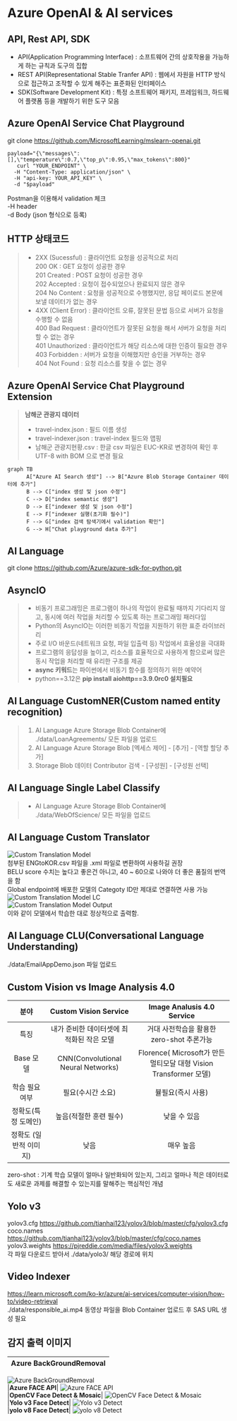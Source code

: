 # Azure OpenAI & AI services

## API, Rest API, SDK
- API(Application Programming Interface) : 소프트웨어 간의 상호작용을 가능하게 하는 규칙과 도구의 집합  
- REST API(Representational Stable Tranfer API) : 웹에서 자원을 HTTP 방식으로 접근하고 조작할 수 있게 해주는 표준화된 인터페이스  
- SDK(Software Development Kit) : 특정 소프트웨어 패키지, 프레임워크, 하드웨어 플랫폼 등을 개발하기 위한 도구 모음  

## Azure OpenAI Service Chat Playground
git clone https://github.com/MicrosoftLearning/mslearn-openai.git  

```curl
payload="{\"messages\":[],\"temperature\":0.7,\"top_p\":0.95,\"max_tokens\":800}"
   curl "YOUR_ENDPOINT" \
  -H "Content-Type: application/json" \
  -H "api-key: YOUR_API_KEY" \
  -d "$payload"
  ```
  Postman을 이용해서 validation 체크  
  -H header   
  -d Body (json 형식으로 등록)  

## HTTP 상태코드   
> - 2XX (Sucessful) : 클라이언트 요청을 성공적으로 처리  
      200 OK : GET 요청이 성공한 경우  
      201 Created : POST 요청이 성공한 경우  
      202 Accepted : 요청이 접수되었으나 완료되지 않은 경우  
      204 No Content : 요청을 성공적으로 수행했지만, 응답 페이로드 본문에 보낼 데이터가 없는 경우  
> - 4XX (Client Error) : 클라이언트 오류, 잘못된 문법 등으로 서버가 요청을 수행할 수 없음  
      400 Bad Request : 클라이언트가 잘못된 요청을 해서 서버가 요청을 처리할 수 없는 경우  
      401 Unauthorized : 클라이언트가 해당 리소스에 대한 인증이 필요한 경우  
      403 Forbidden : 서버가 요청을 이해했지만 승인을 거부하는 경우  
      404 Not Found : 요청 리소스를 찾을 수 없는 경우  

## Azure OpenAI Service Chat Playground Extension
> **남해군 관광지 데이터**
> - travel-index.json : 필드 이름 생성
> - travel-indexer.json : travel-index 필드와 맵핑
> - 남해군 관광지현황.csv : 한글 csv 파일은 EUC-KR로 변경하여 확인 후 UTF-8 with BOM 으로 변경 필요
```mermaid
graph TB
      A["Azure AI Search 생성"] --> B["Azure Blob Storage Container 데이터에 추가"]
      B --> C["index 생성 및 json 수정"]
      C --> D["index semantic 생성"]
      D --> E["indexer 생성 및 json 수정"]
      E --> F["indexer 실행(초기화 필수)"]
      F --> G["index 검색 탐색기에서 validation 확인"]
      G --> H["Chat playground data 추가"]
```

## AI Language  
git clone https://github.com/Azure/azure-sdk-for-python.git  

## AsyncIO  
> - 비동기 프로그래밍은 프로그램이 하나의 작업이 완료될 때까지 기다리지 않고, 동시에 여러 작업을 처리할 수 있도록 하는 프로그래밍 패러다임  
> - Python의 AsyncIO는 이러한 비동기 작업을 지원하기 위한 표준 라이브러리  
> - 주로 I/O 바운드(네트워크 요청, 파일 입출력 등) 작업에서 효율성을 극대화  
> - 프로그램의 응답성을 높이고, 리소스를 효율적으로 사용하게 함으로써 많은 동시 작업을 처리할 때 유리한 구조를 제공  
> - **async 키워드**는 파이썬에서 비동기 함수를 정의하기 위한 예약어  
> - python==3.12은 **pip install aiohttp==3.9.0rc0 설치필요**  

## AI Language CustomNER(Custom named entity recognition)
> 1. AI Language Azure Storage Blob Container에 ./data/LoanAgreements/ 모든 파일을 업로드  
> 2. AI Language Azure Storage Blob [엑세스 제어] - [추가] - [역할 할당 추가]  
> 3. Storage Blob 데이터 Contributor 검색 - [구성원] - [구성원 선택]  

## AI Language Single Label Classify
> - AI Language Azure Storage Blob Container에 ./data/WebOfScience/ 모든 파일을 업로드

## AI Language Custom Translator  
![Custom Translation Model](./image/00_custom_translation_train_model.png)  
첨부된 ENGtoKOR.csv 파일을 .xml 파일로 변환하여 사용하길 권장  
BELU score 수치는 높다고 좋은건 아니고, 40 ~ 60으로 나와야 더 좋은 품질의 번역을 함  
Global endpoint에 배포한 모델의 Categoty ID만 제대로 연결하면 사용 가능  
![Custom Translation Model LC](./image/01_custom_translation_train_model_lc.png)  
![Custom Translation Model Output](./image/02_custom_translation_train_model_output.png)  
이와 같이 모델에서 학습한 대로 정상적으로 출력함.

## AI Language CLU(Conversational Language Understanding)  
./data/EmailAppDemo.json 파일 업로드  

## Custom Vision vs Image Analysis 4.0
| 분야 | **Custom Vision Service** | **Image Analusis 4.0 Service** |
|:-----:|:---:|:----------:|
| 특징 | 내가 준비한 데이터셋에 최적화된 작은 모델 | 거대 사전학습을 활용한 zero-shot 추론가능 |
| Base 모델 | CNN(Convolutional Neural Networks) | Florence( Microsoft가 만든 멀티모달 대형 Vision Transformer 모델) |
| 학습 필요 여부 | 필요(수시간 소요) | 뷸필요(즉시 사용) |
| 정확도(특정 도메인) | 높음(적절한 훈련 필수) | 낮을 수 있음 |
| 정확도 (일반적 이미지) | 낮음 | 매우 높음 |

zero-shot : 기계 학습 모델이 얼마나 일반화되어 있는지, 그리고 얼마나 적은 데이터로도 새로운 과제를 해결할 수 있는지를 말해주는 핵심적인 개념  

## Yolo v3  
yolov3.cfg https://github.com/tianhai123/yolov3/blob/master/cfg/yolov3.cfg  
coco.names https://github.com/tianhai123/yolov3/blob/master/cfg/coco.names  
yolov3.weights https://pjreddie.com/media/files/yolov3.weights  
각 파일 다운로드 받아서 ./data/yolo3/ 해당 경로에 위치  

## Video Indexer  
https://learn.microsoft.com/ko-kr/azure/ai-services/computer-vision/how-to/video-retrieval  
./data/responsible_ai.mp4 동영상 파일을 Blob Container 업로드 후 SAS URL 생성 필요  

## 감지 출력 이미지  
|<b>Azure BackGroundRemoval</b>|
|:--:|
![Azure BackGroundRemoval](./image/output_no_bg.png)  
|<b>Azure FACE API</b>|
![Azure FACE API](./image/output_face_detected.jpg)  
|<b>OpenCV Face Detect & Mosaic</b>|
![OpenCV Face Detect & Mosaic](./image/output_mosaic.jpg)  
|<b>Yolo v3 Face Detect</b>|
![Yolo v3 Detect](./image/yolov3_result.jpg)  
|<b>yolo v8 Face Detect</b>|
![yolo v8 Detect](./image/yolov8_result.jpg)  
